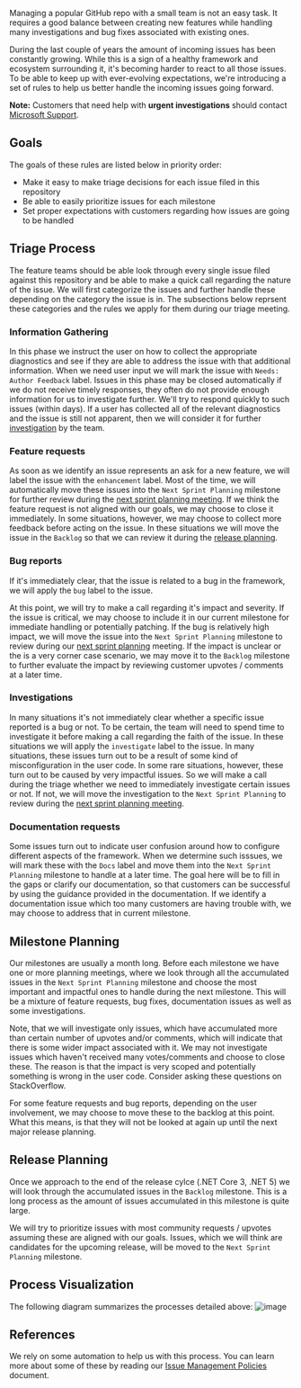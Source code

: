 Managing a popular GitHub repo with a small team is not an easy task. It requires a good balance between creating new features while handling many investigations and bug fixes associated with existing ones.

During the last couple of years the amount of incoming issues has been constantly growing. While this is a sign of a healthy framework and ecosystem surrounding it, it's becoming harder to react to all those issues.
To be able to keep up with ever-evolving expectations, we're introducing a set of rules to help us better handle the incoming issues going forward.

**Note:** Customers that need help with **urgent investigations** should contact [Microsoft Support](https://dotnet.microsoft.com/platform/support).

## Goals
The goals of these rules are listed below in priority order:
- Make it easy to make triage decisions for each issue filed in this repository
- Be able to easily prioritize issues for each milestone
- Set proper expectations with customers regarding how issues are going to be handled

## Triage Process
The feature teams should be able look through every single issue filed against this repository and be able to make a quick call regarding the nature of the issue.
We will first categorize the issues and further handle these depending on the category the issue is in. The subsections below reprsent these categories and the rules we apply for them during our triage meeting.

### Information Gathering
In this phase we instruct the user on how to collect the appropriate diagnostics and see if they are able to address the issue with that additional information.  When we need user input we will mark the issue with `Needs: Author Feedback` label. Issues in this phase may be closed automatically if we do not receive timely responses, they often do not provide enough information for us to investigate further.
We'll try to respond quickly to such issues (within days). If a user has collected all of the relevant diagnostics and the issue is still not apparent, then we will consider it for further [investigation](#investigations) by the team.

### Feature requests
As soon as we identify an issue represents an ask for a new feature, we will label the issue with the `enhancement` label.
Most of the time, we will automatically move these issues into the `Next Sprint Planning` milestone for further review during the [next sprint planning meeting](#milestone-planning).
If we think the feature request is not aligned with our goals, we may choose to close it immediately.
In some situations, however, we may choose to collect more feedback before acting on the issue. In these situations we will move the issue in the `Backlog` so that we can review it during the [release planning](#release-planning).

### Bug reports
If it's immediately clear, that the issue is related to a bug in the framework, we will apply the `bug` label to the issue.

At this point, we will try to make a call regarding it's impact and severity. If the issue is critical, we may choose to include it in our current milestone for immediate handling or potentially patching.
If the bug is relatively high impact, we will move the issue into the `Next Sprint Planning` milestone to review during our [next sprint planning](#milestone-planning) meeting.
If the impact is unclear or the is a very corner case scenario, we may move it to the `Backlog` milestone to further evaluate the impact by reviewing customer upvotes / comments at a later time.

### Investigations
In many situations it's not immediately clear whether a specific issue reported is a bug or not. To be certain, the team will need to spend time to investigate it before making a call regarding the faith of the issue. In these situations we will apply the `investigate` label to the issue.
In many situations, these issues turn out to be a result of some kind of misconfiguration in the user code.
In some rare situations, however, these turn out to be caused by very impactful issues. So we will make a call during the triage whether we need to immediately investigate certain issues or not.
If not, we will move the investigation to the `Next Sprint Planning` to review during the [next sprint planning meeting](#milestone-planning).

### Documentation requests
Some issues turn out to indicate user confusion around how to configure different aspects of the framework.
When we determine such isssues, we will mark these with the `Docs` label and move them into the `Next Sprint Planning` milestone to handle at a later time. The goal here will be to fill in the gaps or clarify our documentation, so that customers can be successful by using the guidance provided in the documentation.
If we identify a documentation issue which too many customers are having trouble with, we may choose to address that in current milestone.

## Milestone Planning
Our milestones are usually a month long.
Before each milestone we have one or more planning meetings, where we look through all the accumulated issues in the `Next Sprint Planning` milestone and choose the most important and impactful ones to handle during the next milestone. This will be a mixture of feature requests, bug fixes, documentation issues as well as some investigations.

Note, that we will investigate only issues, which have accumulated more than certain number of upvotes and/or comments, which will indicate that there is some wider impact associated with it.
We may not investigate issues which haven't received many votes/comments and choose to close these. The reason is that the impact is very scoped and potentially something is wrong in the user code. Consider asking these questions on StackOverflow.

For some feature requests and bug reports, depending on the user involvement, we may choose to move these to the backlog at this point. What this means, is that they will not be looked at again up until the next major release planning.

## Release Planning
Once we approach to the end of the release cylce (.NET Core 3, .NET 5) we will look through the accumulated issues in the `Backlog` milestone. This is a long process as the amount of issues accumulated in this milestone is quite large.

We will try to prioritize issues with most community requests / upvotes assuming these are aligned with our goals.
Issues, which we will think are candidates for the upcoming release, will be moved to the `Next Sprint Planning` milestone.

## Process Visualization
The following diagram summarizes the processes detailed above:
![image](https://user-images.githubusercontent.com/34246760/84076162-23d58c00-a98a-11ea-909d-6d17b91d4f84.png)


## References
We rely on some automation to help us with this process. You can learn more about some of these by reading our [Issue Management Policies](https://github.com/dotnet/aspnetcore/blob/master/docs/IssueManagementPolicies.md) document.

